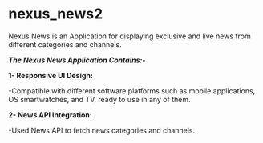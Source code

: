 # nexus_news2

Nexus News is an Application for displaying exclusive and live news from different categories and channels.

***The Nexus News Application Contains:-***

**1- Responsive UI Design:**

-Compatible with different software platforms such as mobile applications, OS smartwatches, and TV, ready to use in any of them.

**2- News API Integration:**

 -Used News API to fetch news categories and channels.









